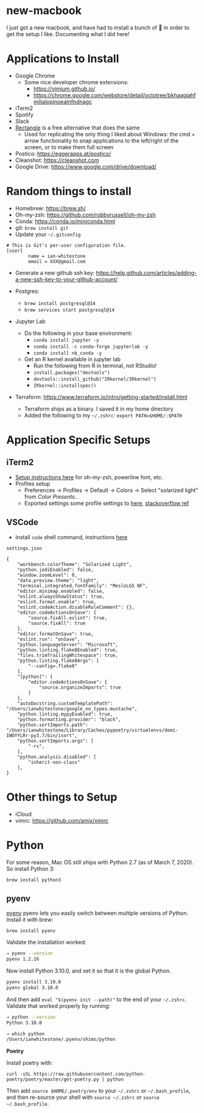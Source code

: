 # new-macbook

I just got a new macbook, and have had to install a bunch of 💩 in order to get the setup I like. Documenting what I did here!


# Applications to Install

- Google Chrome
	- Some nice developer chrome extensions:
		- https://vimium.github.io/
		- https://chrome.google.com/webstore/detail/octotree/bkhaagjahfmjljalopjnoealnfndnagc
- iTerm2
- Spotify
- Slack
- [Rectangle](http://rectangleapp.com) is a free alternative that does the same
	- Used for replicating the only thing I liked about Windows: the cmd + arrow functionality to snap applications to the left/right of the screen, or to make them full screen
- Postico: https://eggerapps.at/postico/
- Cleanshot: https://cleanshot.com
- Google Drive: https://www.google.com/drive/download/

# Random things to install

- Homebrew: https://brew.sh/
- Oh-my-zsh: https://github.com/robbyrussell/oh-my-zsh
- Conda: https://conda.io/miniconda.html
- git: `brew install git`
- Update your `~/.gitconfig`

```
# This is Git's per-user configuration file.
[user]
        name = ian-whitestone
        email = XXX@gmail.com
```
- Generate a new github ssh key: https://help.github.com/articles/adding-a-new-ssh-key-to-your-github-account/

- Postgres:
    - `brew install postgresql@14`
    - `brew services start postgresql@14`

- Jupyter Lab
    - Do the following in your base environment:
        - `conda install jupyter -y`
        - `conda install -c conda-forge jupyterlab -y`
        - `conda install nb_conda -y`
    - Get an R kernel available in jupyter lab
        - Run the following from R in terminal, not RStudio!
        - `install.packages("devtools")`
        - `devtools::install_github("IRkernel/IRkernel")`
        - `IRkernel::installspec()`

- Terraform: https://www.terraform.io/intro/getting-started/install.html
    - Terraform ships as a binary. I saved it in my home directory
    - Added the following to my `~/.zshrc`: `export PATH=$HOME/:$PATH`

# Application Specific Setups

## iTerm2

- [Setup instructions here](https://gist.github.com/kevin-smets/8568070) for oh-my-zsh, powerline font, etc.
- Profiles setup
    - Preferences -> Profiles -> Default -> Colors -> Select "solarized light" from *Color Presents..*
    - Exported settings some profile settings to [here](https://gist.githubusercontent.com/ian-whitestone/4b45d5a38abf6a5530bdf28e3aca19b0/raw/f57aba1d2502503d89dac1c4200b375f898dc8a1/com.googlecode.iterm2.plist), [stackoverflow ref](https://stackoverflow.com/questions/22943676/how-to-export-iterm2-profiles)

## VSCode
* Install `code` shell command, instructions [here](https://code.visualstudio.com/docs/setup/mac#_launching-from-the-command-line)

`settings.json`

```
{
    "workbench.colorTheme": "Solarized Light",
    "python.jediEnabled": false,
    "window.zoomLevel": 0,
    "data.preview.theme": "light",
    "terminal.integrated.fontFamily": "MesloLGS NF",
    "editor.minimap.enabled": false,
    "eslint.alwaysShowStatus": true,
    "eslint.format.enable": true,
    "eslint.codeAction.disableRuleComment": {},
    "editor.codeActionsOnSave": {
        "source.fixAll.eslint": true,
        "source.fixAll": true
    },
    "editor.formatOnSave": true,
    "eslint.run": "onSave",
    "python.languageServer": "Microsoft",
    "python.linting.flake8Enabled": true,
    "files.trimTrailingWhitespace": true,
    "python.linting.flake8Args": [
        "--config=.flake8"
    ],
    "[python]": {
        "editor.codeActionsOnSave": {
            "source.organizeImports": true
        }
    },
    "autoDocstring.customTemplatePath": "/Users/ianwhitestone/google_no_types.mustache",
    "python.linting.mypyEnabled": true,
    "python.formatting.provider": "black",
    "python.sortImports.path": "/Users/ianwhitestone/Library/Caches/pypoetry/virtualenvs/domi-IWOYYLRr-py3.7/bin/isort",
    "python.sortImports.args": [
        "-rc",
    ],
    "python.analysis.disabled": [
        "inherit-non-class"
    ],
}
```

# Other things to Setup

- iCloud
- vimrc: https://github.com/amix/vimrc

# Python

For some reason, Mac OS still ships with Python 2.7 (as of March 7, 2020). So install Python 3:

`brew install python3`

## pyenv

[pyenv](https://github.com/pyenv/pyenv) pyenv lets you easily switch between multiple versions of Python. Install it with brew:

`brew install pyenv`

Validate the installation worked:

```bash
→ pyenv --version
pyenv 1.2.16
```

Now install Python 3.10.0, and set it so that it is the global Python.

```bash
pyenv install 3.10.0
pyenv global 3.10.0
```

And then add `eval "$(pyenv init --path)"` to the end of your `~/.zshrc`. Validate that worked properly by running:

```bash
→ python --version
Python 3.10.0

→ which python
/Users/ianwhitestone/.pyenv/shims/python
```


**Poetry**

Install poetry with:

`curl -sSL https://raw.githubusercontent.com/python-poetry/poetry/master/get-poetry.py | python`

Then add `source $HOME/.poetry/env` to your `~/.zshrc` or `~/.bash_profile`, and then re-source your shell with `source ~/.zshrc` or `source ~/.bash_profile`.
